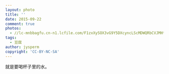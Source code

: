 ```yaml
---
layout: photo
title: ''
date: 2015-09-22
comment: true
photos:
  - //lc-mnbbagfu.cn-n1.lcfile.com/F1zxXySOX3vG9Y5DXcyncLScMDWQRbCVJMHtKPIM.jpg?imageView2/1/w/900/h/600
tags:
  - 豆腐
author: jysperm
copyright: 'CC-BY-NC-SA'
---
```

就是要喝杯子里的水。
